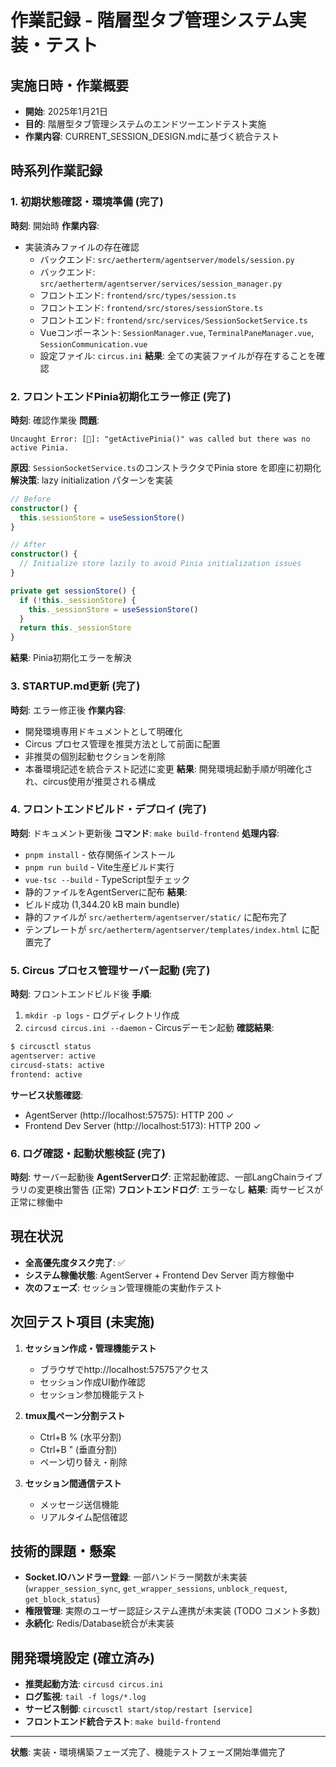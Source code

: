 # 作業記録 - 階層型タブ管理システム実装・テスト

## 実施日時・作業概要
- **開始**: 2025年1月21日
- **目的**: 階層型タブ管理システムのエンドツーエンドテスト実施
- **作業内容**: CURRENT_SESSION_DESIGN.mdに基づく統合テスト

## 時系列作業記録

### 1. 初期状態確認・環境準備 (完了)
**時刻**: 開始時
**作業内容**:
- 実装済みファイルの存在確認
  - バックエンド: `src/aetherterm/agentserver/models/session.py`
  - バックエンド: `src/aetherterm/agentserver/services/session_manager.py`
  - フロントエンド: `frontend/src/types/session.ts`
  - フロントエンド: `frontend/src/stores/sessionStore.ts`
  - フロントエンド: `frontend/src/services/SessionSocketService.ts`
  - Vueコンポーネント: `SessionManager.vue`, `TerminalPaneManager.vue`, `SessionCommunication.vue`
  - 設定ファイル: `circus.ini`
**結果**: 全ての実装ファイルが存在することを確認

### 2. フロントエンドPinia初期化エラー修正 (完了)
**時刻**: 確認作業後
**問題**: 
```
Uncaught Error: [🍍]: "getActivePinia()" was called but there was no active Pinia.
```
**原因**: `SessionSocketService.ts`のコンストラクタでPinia store を即座に初期化
**解決策**: lazy initialization パターンを実装
```typescript
// Before
constructor() {
  this.sessionStore = useSessionStore()
}

// After  
constructor() {
  // Initialize store lazily to avoid Pinia initialization issues
}

private get sessionStore() {
  if (!this._sessionStore) {
    this._sessionStore = useSessionStore()
  }
  return this._sessionStore
}
```
**結果**: Pinia初期化エラーを解決

### 3. STARTUP.md更新 (完了)
**時刻**: エラー修正後
**作業内容**:
- 開発環境専用ドキュメントとして明確化
- Circus プロセス管理を推奨方法として前面に配置
- 非推奨の個別起動セクションを削除
- 本番環境記述を統合テスト記述に変更
**結果**: 開発環境起動手順が明確化され、circus使用が推奨される構成

### 4. フロントエンドビルド・デプロイ (完了)
**時刻**: ドキュメント更新後
**コマンド**: `make build-frontend`
**処理内容**:
- `pnpm install` - 依存関係インストール
- `pnpm run build` - Vite生産ビルド実行
- `vue-tsc --build` - TypeScript型チェック
- 静的ファイルをAgentServerに配布
**結果**: 
- ビルド成功 (1,344.20 kB main bundle)
- 静的ファイルが `src/aetherterm/agentserver/static/` に配布完了
- テンプレートが `src/aetherterm/agentserver/templates/index.html` に配置完了

### 5. Circus プロセス管理サーバー起動 (完了)
**時刻**: フロントエンドビルド後
**手順**:
1. `mkdir -p logs` - ログディレクトリ作成
2. `circusd circus.ini --daemon` - Circusデーモン起動
**確認結果**:
```bash
$ circusctl status
agentserver: active
circusd-stats: active  
frontend: active
```
**サービス状態確認**:
- AgentServer (http://localhost:57575): HTTP 200 ✓
- Frontend Dev Server (http://localhost:5173): HTTP 200 ✓

### 6. ログ確認・起動状態検証 (完了)
**時刻**: サーバー起動後
**AgentServerログ**: 正常起動確認、一部LangChainライブラリの変更検出警告 (正常)
**フロントエンドログ**: エラーなし
**結果**: 両サービスが正常に稼働中

## 現在状況
- **全高優先度タスク完了**: ✅
- **システム稼働状態**: AgentServer + Frontend Dev Server 両方稼働中
- **次のフェーズ**: セッション管理機能の実動作テスト

## 次回テスト項目 (未実施)
1. **セッション作成・管理機能テスト**
   - ブラウザでhttp://localhost:57575アクセス
   - セッション作成UI動作確認
   - セッション参加機能テスト
   
2. **tmux風ペーン分割テスト**
   - Ctrl+B % (水平分割)
   - Ctrl+B " (垂直分割)
   - ペーン切り替え・削除

3. **セッション間通信テスト**
   - メッセージ送信機能
   - リアルタイム配信確認

## 技術的課題・懸案
- **Socket.IOハンドラー登録**: 一部ハンドラー関数が未実装 (`wrapper_session_sync`, `get_wrapper_sessions`, `unblock_request`, `get_block_status`)
- **権限管理**: 実際のユーザー認証システム連携が未実装 (TODO コメント多数)
- **永続化**: Redis/Database統合が未実装

## 開発環境設定 (確立済み)
- **推奨起動方法**: `circusd circus.ini`
- **ログ監視**: `tail -f logs/*.log`
- **サービス制御**: `circusctl start/stop/restart [service]`
- **フロントエンド統合テスト**: `make build-frontend`

---
**状態**: 実装・環境構築フェーズ完了、機能テストフェーズ開始準備完了